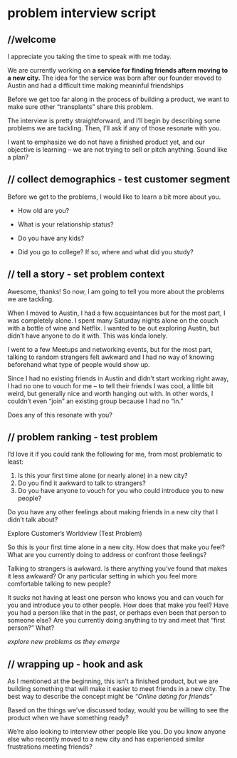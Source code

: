 problem interview script
========================

//welcome
---

I appreciate you taking the time to speak with me today.

We are currently working on **a service for finding friends aftern moving to a new city.** The idea for the service was born after our founder moved to Austin and had a difficult time making meaninful friendships

Before we get too far along in the process of building a product, we want to make sure other “transplants” share this problem.

The interview is pretty straightforward, and I’ll begin by describing some problems we are tackling. Then, I’ll ask if any of those resonate with you.

I want to emphasize we do not have a finished product yet, and our objective is learning – we are not trying to sell or pitch anything. Sound like a plan?



// collect demographics - test customer segment
---

Before we get to the problems, I would like to learn a bit more about you.

* How old are you?

* What is your relationship status?

* Do you have any kids?

* Did you go to college? If so, where and what did you study?



// tell a story - set problem context
---

Awesome, thanks! So now, I am going to tell you more about the problems we are tackling.

When I moved to Austin, I had a few acquaintances but for the most part, I was completely alone.  I spent many Saturday nights alone on the couch with a bottle of wine and Netflix. I wanted to be out exploring Austin, but didn’t have anyone to do it with. This was kinda lonely.

I went to a few Meetups and networking events, but for the most part, talking to random strangers felt awkward and I had no way of knowing beforehand what type of people would show up.

Since I had no existing friends in Austin and didn’t start working right away, I had no one to vouch for me – to tell their friends I was cool, a little bit weird, but generally nice and worth hanging out with. In other words, I couldn’t even “join” an existing group because I had no “in.”

Does any of this resonate with you?


// problem ranking - test problem
---

I’d love it if you could rank the following for me, from most problematic to least:

1.  Is this your first time alone (or nearly alone) in a new city?
2.  Do you find it awkward to talk to strangers?
3.	Do you have anyone to vouch for you who could introduce you to new people?

Do you have any other feelings about making friends in a new city that I didn’t talk about?

Explore Customer’s Worldview (Test Problem)

So this is your first time alone in a new city. How does that make you feel? What are you currently doing to address or confront those feelings?

Talking to strangers is awkward. Is there anything you’ve found that makes it less awkward? Or any particular setting in which you feel more comfortable talking to new people?

It sucks not having at least one person who knows you and can vouch for you and introduce you to other people. How does that make you feel? Have you had a person like that in the past, or perhaps even been that person to someone else? Are you currently doing anything to try and meet that “first person?” What?

*explore new problems as they emerge*

// wrapping up - hook and ask
---

As I mentioned at the beginning, this isn’t a finished product, but we are building something that will make it easier to meet friends in a new city. The best way to describe the concept might be *“Online dating for friends”*

Based on the things we’ve discussed today, would you be willing to see the product when we have something ready?

We’re also looking to interview other people like you. Do you know anyone else who recently moved to a new city and has experienced similar frustrations meeting friends?
